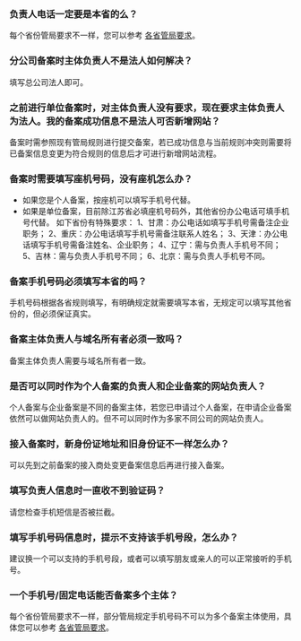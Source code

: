### 负责人电话一定要是本省的么？

每个省份管局要求不一样，您可以参考 [各省管局要求](https://intl.cloud.tencent.com/document/product/1022/31671)。 

### 分公司备案时主体负责人不是法人如何解决？

填写总公司法人即可。 

### 之前进行单位备案时，对主体负责人没有要求，现在要求主体负责人为法人。我的备案成功信息不是法人可否新增网站？

备案时需参照现有管局规则进行提交备案，若已成功信息与当前规则冲突则需要将已备案信息变更为符合规则的信息后才可进行新增网站流程。 

### 备案时需要填写座机号码，没有座机怎么办？

- 如果您是个人备案，按座机可以填写手机号代替。
- 如果是单位备案，目前除江苏省必填座机号码外，其他省份办公电话可填手机号代替。
  如下省份有特殊要求：
  1、甘肃：办公电话如填写手机号需备注企业职务；
  2、重庆：办公电话填写手机号需备注联系人姓名；
  3、天津：办公电话填写手机号需备注姓名、企业职务；
  4、辽宁：需与负责人手机号不同；
  5、吉林：需与负责人手机号不同；
  6、北京：需与负责人手机号不同。

### 备案手机号码必须填写本省的吗？

手机号码根据各省规则填写，有明确规定就需要填写本省，无规定可以填写其他省份的，但必须保证真实。

### 备案主体负责人与域名所有者必须一致吗？

备案主体负责人需要与域名所有者一致。

### 是否可以同时作为个人备案的负责人和企业备案的网站负责人？

个人备案与企业备案是不同的备案主体，若您已申请过个人备案，在申请企业备案依然可以做网站负责人的。但不可以同时作为多家不同公司的网站负责人。

### 接入备案时，新身份证地址和旧身份证不一样怎么办？

可以先到之前备案的接入商处变更备案信息后再进行接入备案。 

### 填写负责人信息时一直收不到验证码？

请您检查手机短信是否被拦截。 

### 填写手机号码信息时，提示不支持该手机号段，怎么办？

建议换一个可以支持的手机号段，或者可以填写朋友或亲人的可以正常接听的手机号。 

### 一个手机号/固定电话能否备案多个主体？

每个省份管局要求不一样，部分管局规定手机号码不可以为多个备案主体使用，具体您可以参考 [各省管局要求](https://intl.cloud.tencent.com/document/product/1022/31671)。 